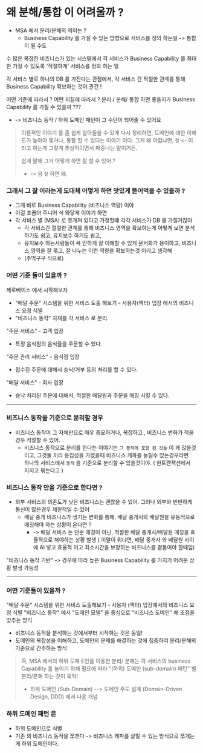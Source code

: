 # 왜 분해/통합 이 어려울까 ?

- MSA 에서 분리/분해의 의미는 ?
    - Business Capability 를 가질 수 있는 방향으로 서비스를 정의 하는일 -> 통합이 될 수도

수 많은 복잡한 비즈니스가 있는 시스템에서 각 서비스가 Business Capability 를 최대한 가질 수 있도록 '적절하게' 서비스를 정의 하는 일

각 서비스 별로 하나의 DB 를 가진다는 관점에서, 각 서비스 간 적절한 관계를 통해 Business Capability 확보하는 것이 관건 !

어떤 기준에 따라서 ? 어떤 지침에 따라서 ? 분리 / 분해/ 통합 하면 좋을지가 Business Capability 를 가질 수 있을까 ???

- -> 비즈니스 동작 / 하위 도메인 패턴이 그 수단이 되어줄 수 있어요

> 이론적인 이야기 를 좀 쉽게 알아들을 수 있게 다시 정리하면, 도메인에 대한 이해도가 높아야 찢거나, 통합 할 수 있다는 이야기 이다.
> 그게 왜 어렵냐면, `잘` <- 이라고 하는게 그렇게 추상적이면서 짜증나는 말이거든.
>
> 쉽게 말해 그거 어떻게 하면 잘 할 수 있어 ?
> - -> 응 `잘` 하면 돼.

### 그래서 그 잘 이라는게 도대체 어떻게 하면 맛있게 뜯어먹을 수 있을까 ?

- 그게 바로 Business Capability (비즈니스 역량) 이야
- 이걸 조끔더 주니어 식 와닿게 이야기 하면
- 각 서비스 별 (MSA) 로 쪼개져 있다고 가정할떄 각각 서비스가 DB 를 가질거잖아
    - 각 서비스간 절절한 관계를 통해 비즈니스 영역을 확보하는게 어떻게 보면 분석하기도 쉽고, 유지보수 하기도 쉽고,
    - 유지보수 하는사람들이 욕 안하게 잘 이해할 수 있게 문서화가 용이하고, 비즈니스 영역을 잘 묶고, 잘 나누는 이런 역량을 확보하는것 이라고 생각해
    - (주먹구구 식으로)

### 어떤 기준 들이 있을까 ?

제로베이스 에서 시작해보자

- "배달 주문" 시스템을 위한 서비스 도출 해보기 - 사용자(액터) 입장 에서의 비즈니스 요청 식별
- "비즈니스 동작" 자체를 각 서비스 로 분리.

"주문 서비스" - 고객 입장

- 특정 음식점의 음식들을 주문할 수 있다.

"주문 관리 서비스" - 음식점 입장

- 접수된 주문에 대해서 승낙/거부 등의 처리를 할 수 있다.

"배달 서비스" - 회사 입장

- 승낙 처리된 주문에 대해서, 적절한 배달원과 주문을 매칭 시킬 수 있다.

---

### 비즈니스 동작을 기준으로 분리할 경우

- 비즈니스 동작이 그 자체만으로 매우 중요하거나, 복잡하고 , 비즈니스 변화가 적을 경우 적절할 수 있어.
    - 비즈니스 동작으로 분리를 한다는 이야기는 `그 동작에 포함 된 것들` 이 꽤 많을것이고, 그것들 끼리 응집성을 가졌을때 비즈니스 캐파를 늘릴수 있는경우라면   
      하나의 서비스에서 `동작` 을 기준으로 분리할 수 있을것이야. ( 한트랜잭션에서 지지고 볶는다고 )

### 비즈니스 동작 만을 기준으로 한다면 ?

- 외부 서비스의 의존도가 낮은 비즈니스는 괜찮을 수 있어. 그러나 외부와 빈번하게 통신이 많은경우 제한적일 수 있어
    - 배달 중개 비즈니스가 생기는 변화를 통해, 배달 중개사와 배달원을 유동적으로 매칭해야 하는 상황이 온다면 ?
        - -> 배달 서비스 는 단순 매칭이 아닌, 적절한 배달 중개사/배달원 매칭을 효율적으로 해야하는 상황 발생
          ( 이말이 뭐냐면, 배달 중개사 와 배달원 사이에 AI 넣고 효율적 이고 최소시간을 보장하는 비즈니스를 곁들여야 할때임)

"비즈니스 동작 기반" -> 경우에 따라 높은 Business Capability 를 가지기 어려운 상황 발생 가능성

---

### 어떤 기준들이 있을까 ?

"배달 주문" 시스템을 위한 서비스 도출해보기 - 사용자 (액터) 입장에서의 비즈니스 요청 식별
"비즈니스 동작" 에서 "도메인 모델" 을 중심으로 "비즈니스 도메인" 에 초점을 맞추는 방식

- 비즈니스 동작을 분석하는 것에서부터 시작하는 것은 동일!
- 도메인의 복잡성을 이해하고, 도메인의 문제를 해결하는 것에 집중하여 분리/분해의 기준으로 간주하는 방식

> 즉, MSA 에서의 하위 도매ㅔ인을 이용한 분리/ 분해는 각 서비스의 business Capability 를 높이기 위해 필요에 따라 "(하위) 도메인 (sub-domain) 패턴" 별 분리/분해 하는 것이
> 목적!
> - 하위 도메인 (Sub-Domain) --> 도메인 주도 설계 (Domain-Driven Design, DDD) 에서 나온 개념

### 하위 도메인 패턴 은

- 하위 도메인으로 식별
- 기존 의 비즈니스 동작을 쪼갠다 -> 비즈니스 캐파를 살릴 수 있는 방식으로 쪼개는게 하위 도메인이다.

